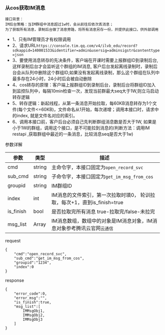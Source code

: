 
### 从cos获取IM消息

    接口背景：
    IM后台策略：当IM群组中消息超过1w时，会从前往后依次丢消息；
    为了获取所有消息，录制后台做了消息旁路，将所有消息另存一份，并提供此接口，供外部调用

* 1、只有IM管理员才有权限调用
* 2、请求URL`https://console.tim.qq.com/v4/ilvb_edu/record?sdkappid=140001533&identifier=admin&usersig=adminsigstr&contenttype=json`
* 3、要使用消息转存的先决条件，客户端在开课时需要上报群组ID到录制后台, 这样录制后台才会监听这个群组的IM消息, 客户后台发起离线录制时，录制后台会从队列中删除这个群组ID,如果没有发起离线录制，那么这个群组在队列中最多存在24小时，24小时后会被自动删除
* 4、cos转存的原理：客户端上报群组ID到录制后台，录制后台将群组ID加入到监控队列中，每隔10min检查一次，发现当前群最大seq大于1W,则立马启动转存逻辑
* 5、转存逻辑：新起线程，从第一条消息开始拉取，每60KB消息转存为1个文件(每个文件<=60KB)，文件命名从1开始，每次递增；调用本接口时，请求中的index, 就是文件名对应的索引。
* 6、调用本接口前，客户后台必须自己先判断群组消息数是否大于1W, 如果是小于1W的群组，调用这个接口，是不可能拉到消息的(判断方法：调用IM restapi ,获取群组中最近的一条消息，比较消息seq是否大于1w)

参数详解

| 参数 | 类型 | 描述 |
| -- | -- | -- |
| cmd | string | 主命令字，本接口固定为`open_record_svc`|
| sub_cmd | string | 子命令字，本接口固定为`get_im_msg_from_cos`|
| groupid | string | IM群组ID|
| index |int | IM消息的文件索引，第一次拉取时填0， 轮训拉取，每次+1，直到is_finish=true|
| is_finish | bool | 是否拉取完所有消息 true-拉取完/false-未拉完 |
| msg_list |Array | IM消息数组，数组中的对象是IM消息对象，IM消息对象参考腾讯云官网`云通信`|

request 
```
{
	"cmd":"open_record_svc",
	"sub_cmd":"get_im_msg_from_cos",
	"groupid":"1234",
	"index":0
}
```

response

```
{
    "error_code":0,
    "error_msg":"",
    "is_finish":true,
    "msg_list":[
        IMMsgObj1,
        IMMsgObj2,
        IMMsgObj3
    ]
}
```
